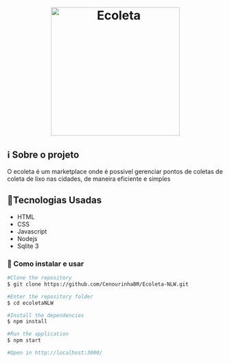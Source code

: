 <h1 align="center"><img width="300px" src="https://github.com/CenourinhaBR/Ecoleta-NLW/blob/master/public/assets/logo.svg" alt="Ecoleta" /></h1>

<h2>ℹ️ Sobre o projeto</h2>

O ecoleta é um marketplace onde é possivel gerenciar pontos de coletas de coleta de lixo nas cidades, de maneira eficiente e simples


<h2>🚀Tecnologias Usadas</h2>

- HTML
- CSS
- Javascript
- Nodejs
- Sqlite 3

<h3>📌 Como instalar e usar</h3>

```bash
#Clone the repository
$ git clone https://github.com/CenourinhaBR/Ecoleta-NLW.git

#Enter the repository folder
$ cd ecoletaNLW

#Install the dependencies
$ npm install

#Run the application
$ npm start

#Open in http://localhost:3000/
```